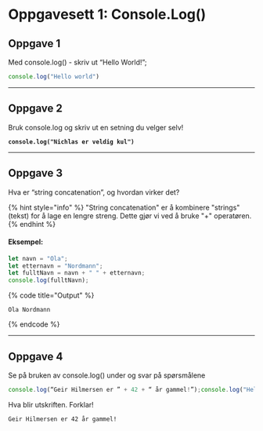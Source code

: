 # Oppgavesett 1: Console.Log()

## Oppgave 1

Med console.log() - skriv ut “Hello World!”;

```javascript
console.log("Hello world")
```

***

## Oppgave 2

Bruk console.log og skriv ut en setning du velger selv!

<pre class="language-javascript"><code class="lang-javascript"><strong>console.log("Nichlas er veldig kul")
</strong></code></pre>

***

## Oppgave 3

Hva er “string concatenation”, og hvordan virker det?

{% hint style="info" %}
"String concatenation" er å kombinere "strings" (tekst) for å lage en lengre streng. Dette gjør vi ved å bruke "+" operatøren.&#x20;
{% endhint %}

#### Eksempel:

```javascript
let navn = "Ola"; 
let etternavn = "Nordmann";
let fulltNavn = navn + " " + etternavn; 
console.log(fulltNavn);
```

{% code title="Output" %}
```
Ola Nordmann
```
{% endcode %}

***

## Oppgave 4

Se på bruken av console.log() under og svar på spørsmålene

```javascript
console.log(“Geir Hilmersen er ” + 42 + “ år gammel!”);console.log("Hello world")
```

Hva blir utskriften. Forklar!

```
Geir Hilmersen er 42 år gammel!
```
